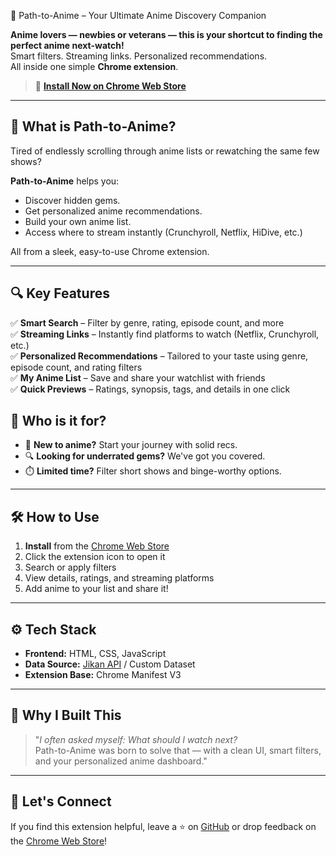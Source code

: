  🌟 Path-to-Anime – Your Ultimate Anime Discovery Companion

**Anime lovers — newbies or veterans — this is your shortcut to finding the perfect anime next-watch!**  
Smart filters. Streaming links. Personalized recommendations.  
All inside one simple **Chrome extension**.


> 🔗 **[Install Now on Chrome Web Store](https://chromewebstore.google.com/detail/path-to-anime/hmkdpjckcgcmhbdpiimkaddjhhfcgbpg?hl=en-US&utm_source=ext_sidebar)**

---

## 🚀 What is Path-to-Anime?

Tired of endlessly scrolling through anime lists or rewatching the same few shows?

**Path-to-Anime** helps you:
- Discover hidden gems.
- Get personalized anime recommendations.
- Build your own anime list.
- Access where to stream instantly (Crunchyroll, Netflix, HiDive, etc.)

All from a sleek, easy-to-use Chrome extension.

---

## 🔍 Key Features

✅ **Smart Search** – Filter by genre, rating, episode count, and more  
✅ **Streaming Links** – Instantly find platforms to watch (Netflix, Crunchyroll, etc.)  
✅ **Personalized Recommendations** – Tailored to your taste using genre, episode count, and rating filters  
✅ **My Anime List** – Save and share your watchlist with friends  
✅ **Quick Previews** – Ratings, synopsis, tags, and details in one click  


## 👤 Who is it for?

- 🧩 **New to anime?** Start your journey with solid recs.
- 🔍 **Looking for underrated gems?** We've got you covered.
- ⏱️ **Limited time?** Filter short shows and binge-worthy options.

---

## 🛠️ How to Use

1. **Install** from the [Chrome Web Store](https://chromewebstore.google.com/detail/path-to-anime/hmkdpjckcgcmhbdpiimkaddjhhfcgbpg?hl=en-US&utm_source=ext_sidebar)  
2. Click the extension icon to open it  
3. Search or apply filters  
4. View details, ratings, and streaming platforms  
5. Add anime to your list and share it!

---

## ⚙️ Tech Stack

- **Frontend:** HTML, CSS, JavaScript  
- **Data Source:** [Jikan API](https://jikan.moe/) / Custom Dataset  
- **Extension Base:** Chrome Manifest V3  

---

## 🧠 Why I Built This

> "*I often asked myself: What should I watch next?*  
Path-to-Anime was born to solve that — with a clean UI, smart filters, and your personalized anime dashboard."

---

## 🙌 Let's Connect

If you find this extension helpful, leave a ⭐ on [GitHub](#) or drop feedback on the [Chrome Web Store](https://chromewebstore.google.com/detail/path-to-anime/hmkdpjckcgcmhbdpiimkaddjhhfcgbpg?hl=en-US&utm_source=ext_sidebar)!
